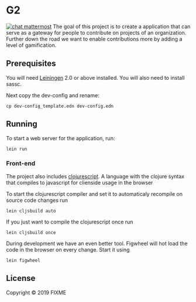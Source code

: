 # G2
[![chat mattermost](https://img.shields.io/badge/chat-mattermost-blue.svg)](https://mattermost.zeus.gent/zeus/channels/g2)
The goal of this project is to create a application that can serve as a gateway for people to contribute on projects of an organization.
Further down the road we want to enable contributions more by adding a level of gamification.

## Prerequisites

You will need [Leiningen][1] 2.0 or above installed.
You will also need to install sassc.

Next copy the dev-config and rename:
```
cp dev-config_template.edn dev-config.edn
```

[1]: https://github.com/technomancy/leiningen

## Running

To start a web server for the application, run:

```
lein run    
```

### Front-end

The project also includes [clojurescript]((https://clojurescript.org/)). A language with the clojure syntax that compiles to javascript for clienside usage in the browser

To start the clojurescript compiler and set it to automaticaly recompile on source code changes run

    lein cljsbuild auto

If you just want to compile the clojurescript once run
    
    lein cljsbuild once
  
During development we have an even better tool. Figwheel will hot load the code in the browser on every change. Start it using
    
    lein figwheel

## License

Copyright © 2019 FIXME
